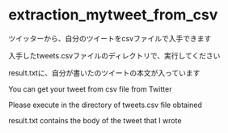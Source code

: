 # extraction_mytweet_from_csv

ツイッターから、自分のツイートをcsvファイルで入手できます

入手したtweets.csvファイルのディレクトリで、実行してください

result.txtに、自分が書いたのツイートの本文が入っています

You can get your tweet from csv file from Twitter

Please execute in the directory of tweets.csv file obtained

result.txt contains the body of the tweet that I wrote

